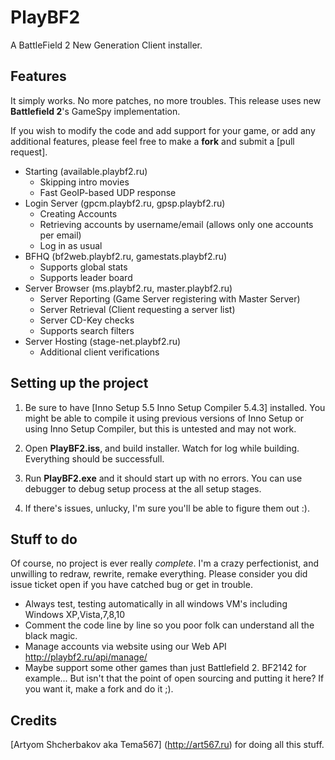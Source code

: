 PlayBF2
==============

A BattleField 2 New Generation Client installer.

Features
---------------------
It simply works. No more patches, no more troubles.
This release uses new **Battlefield 2**'s GameSpy implementation. 

If you wish to modify the code and add support for your game, or add any additional features, please feel free to make a **fork** and submit a [pull request].

- Starting (available.playbf2.ru)
    - Skipping intro movies
    - Fast GeoIP-based UDP response
- Login Server (gpcm.playbf2.ru, gpsp.playbf2.ru)
    - Creating Accounts
    - Retrieving accounts by username/email (allows only one accounts per email)
    - Log in as usual
- BFHQ (bf2web.playbf2.ru, gamestats.playbf2.ru)
    - Supports global stats
    - Supports leader board
- Server Browser (ms.playbf2.ru, master.playbf2.ru)
    - Server Reporting (Game Server registering with Master Server)
    - Server Retrieval (Client requesting a server list)
    - Server CD-Key checks
    - Supports search filters
- Server Hosting (stage-net.playbf2.ru)
    - Additional client verifications

Setting up the project
---------------------
1. Be sure to have [Inno Setup 5.5 Inno Setup Compiler 5.4.3] installed. You might be able to compile it using previous versions of Inno Setup or using Inno Setup Compiler, but this is untested and may not work.

2. Open **PlayBF2.iss**, and build installer. Watch for log while building. Everything should be successfull.

3. Run **PlayBF2.exe** and it should start up with no errors. You can use debugger to debug setup process at the all setup stages.

4. If there's issues, unlucky, I'm sure you'll be able to figure them out :).
    
Stuff to do
---------------------
Of course, no project is ever really *complete*. I'm a crazy perfectionist, and unwilling to redraw, rewrite, remake everything. 
Please consider you did issue ticket open if you have catched bug or get in trouble.

- Always test, testing automatically in all windows VM's including Windows XP,Vista,7,8,10
- Comment the code line by line so you poor folk can understand all the black magic.
- Manage accounts via website using our Web API http://playbf2.ru/api/manage/
- Maybe support some other games than just Battlefield 2. BF2142 for example... But isn't that the point of open sourcing and putting it here? If you  want it, make a fork and do it ;).

Credits
---------------------

[Artyom Shcherbakov aka Tema567] (http://art567.ru) for doing all this stuff.
